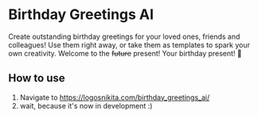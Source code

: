 # Birthday Greetings AI

Create outstanding birthday greetings for your loved ones, friends and colleagues! 
Use them right away, or take them as templates to spark your own creativity. 
Welcome to the ~~future~~ present! Your birthday present! 🎁

## How to use

1. Navigate to https://logosnikita.com/birthday_greetings_ai/
2. wait, because it's now in development :)